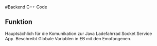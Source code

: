 #Backend C++ Code

## Funktion
Hauptsächlich für die Komunikation zur Java Ladefahrrad Socket Service App. Beschreibt Globale Variablen in EB mit den Emofangenen.

